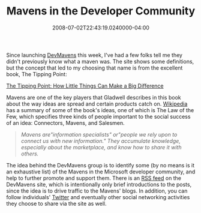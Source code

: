 ﻿---
title: Mavens in the Developer Community
date: "2008-07-02T22:43:19.0240000-04:00"
description: Since launching DevMavens this week, I've had a few folks tell me
featuredImage: img/mavens-in-the-developer-community-featured.png
---

Since launching [DevMavens](http://devmavens.com/) this week, I've had a few folks tell me they didn't previously know what a maven was. The site shows some definitions, but the concept that led to my choosing that name is from the excellent book, The Tipping Point:



[The Tipping Point: How Little Things Can Make a Big Difference](http://www.amazon.com/exec/obidos/ASIN/0316346624/aspalliancecom "The Tipping Point: How Little Things Can Make a Big Difference")

<!--EndFragment--><!--StartFragment-->

Mavens are one of the key players that Gladwell describes in this book about the way ideas are spread and certain products catch on. [Wikipedia](http://en.wikipedia.org/wiki/The_Tipping_Point_(book)) has a summary of some of the book's ideas, one of which is The Law of the Few, which specifies three kinds of people important to the social success of an idea: Connectors, Mavens, and Salesmen.

> *Mavens are"information specialists" or"people we rely upon to connect us with new information." They accumulate knowledge, especially about the marketplace, and know how to share it with others.*

The idea behind the DevMavens group is to identify some (by no means is it an exhaustive list) of the Mavens in the Microsoft developer community, and help to further promote and support them. There is an [RSS feed](http://feeds.devmavens.com/DevMavens) on the DevMavens site, which is intentionally only brief introductions to the posts, since the idea is to drive traffic to the Mavens' blogs. In addition, you can follow individuals' [Twitter](http://twitter.com/) and eventually other social networking activities they choose to share via the site as well.

